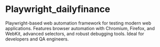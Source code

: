 # Playwright_dailyfinance
Playwright-based web automation framework for testing modern web applications. Features browser automation with Chromium, Firefox, and WebKit, advanced selectors, and robust debugging tools. Ideal for developers and QA engineers.

